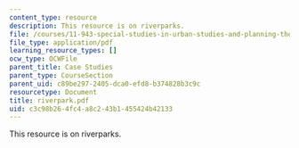 ```yaml
---
content_type: resource
description: This resource is on riverparks.
file: /courses/11-943-special-studies-in-urban-studies-and-planning-the-cardener-river-corridor-workshop-fall-2001/c3c98b264fc4a8c243b1455424b42133_riverpark.pdf
file_type: application/pdf
learning_resource_types: []
ocw_type: OCWFile
parent_title: Case Studies
parent_type: CourseSection
parent_uid: c89be297-2405-dca0-efd8-b374828b3c9c
resourcetype: Document
title: riverpark.pdf
uid: c3c98b26-4fc4-a8c2-43b1-455424b42133
---
```

This resource is on riverparks.

